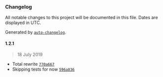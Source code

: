 ### Changelog

All notable changes to this project will be documented in this file. Dates are displayed in UTC.

Generated by [`auto-changelog`](https://github.com/CookPete/auto-changelog).

#### 1.2.1

> 18 July 2019

- Total rewrite [`770a667`](https://github.com/mnsht/react-fullstory/commit/770a66746965224b5f4f71aac38f98493abea266)
- Skipping tests for now [`596a836`](https://github.com/mnsht/react-fullstory/commit/596a83670b1e24bbabda1fc8229092d8a2c523ad)
